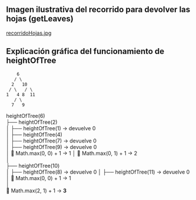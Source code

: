 ## Imagen ilustrativa del recorrido para devolver las hojas (getLeaves)

[recorridoHojas.jpg](../../../../img/recorridoHojas.jpg)

## Explicación gráfica del funcionamiento de heightOfTree

        6
       / \
      2   10
     / \   / \
    1   4 8  11
       / \
      7   9

heightOfTree(6)  
├── heightOfTree(2)  
│   ├── heightOfTree(1) → devuelve 0  
│   ├── heightOfTree(4)  
│       ├── heightOfTree(7) → devuelve 0  
│       ├── heightOfTree(9) → devuelve 0  
│       🔄 Math.max(0, 0) + 1 → 1
│   🔄 Math.max(0, 1) + 1 → 2  
│  
├── heightOfTree(10)  
│   ├── heightOfTree(8) → devuelve 0
│   ├── heightOfTree(11) → devuelve 0  
│   🔄 Math.max(0, 0) + 1 → 1  
│  
🔄 Math.max(2, 1) + 1 → **3**